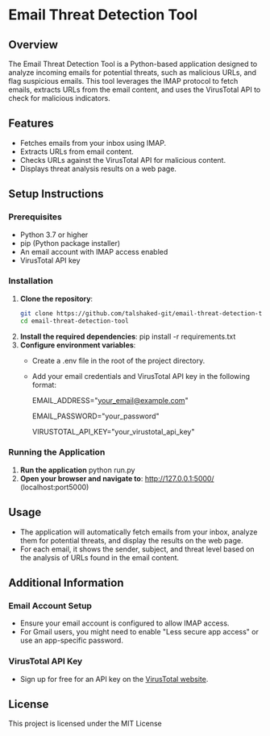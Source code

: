 # Email Threat Detection Tool

## Overview
The Email Threat Detection Tool is a Python-based application designed to analyze incoming emails for potential threats, such as malicious URLs, and flag suspicious emails. This tool leverages the IMAP protocol to fetch emails, extracts URLs from the email content, and uses the VirusTotal API to check for malicious indicators.

## Features
- Fetches emails from your inbox using IMAP.
- Extracts URLs from email content.
- Checks URLs against the VirusTotal API for malicious content.
- Displays threat analysis results on a web page.

## Setup Instructions

### Prerequisites
- Python 3.7 or higher
- pip (Python package installer)
- An email account with IMAP access enabled
- VirusTotal API key

### Installation

1. **Clone the repository**:
   ```sh
   git clone https://github.com/talshaked-git/email-threat-detection-tool.git
   cd email-threat-detection-tool
2. **Install the required dependencies**:
    pip install -r requirements.txt
3. **Configure environment variables**:
    - Create a .env file in the root of the project directory.
    - Add your email credentials and VirusTotal API key in the following format:
      
        EMAIL_ADDRESS="your_email@example.com"
      
        EMAIL_PASSWORD="your_password"
      
        VIRUSTOTAL_API_KEY="your_virustotal_api_key"

### Running the Application
1. **Run the application**
    python run.py
2. **Open your browser and navigate to**:
    http://127.0.0.1:5000/ (localhost:port5000)


## Usage
- The application will automatically fetch emails from your inbox, analyze them for potential threats, and display the results on the web page.
- For each email, it shows the sender, subject, and threat level based on the analysis of URLs found in the email content.

## Additional Information

### Email Account Setup
- Ensure your email account is configured to allow IMAP access.
- For Gmail users, you might need to enable "Less secure app access" or use an app-specific password.

### VirusTotal API Key
- Sign up for free for an API key on the [VirusTotal website](https://www.virustotal.com/gui/join-us).

## License
This project is licensed under the MIT License
